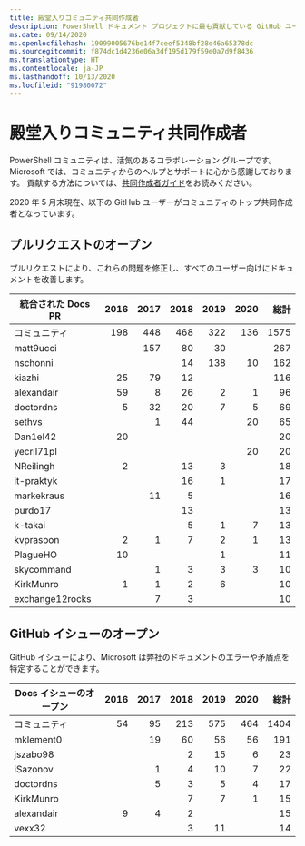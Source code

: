 ```yaml
---
title: 殿堂入りコミュニティ共同作成者
description: PowerShell ドキュメント プロジェクトに最も貢献している GitHub ユーザーの一覧。
ms.date: 09/14/2020
ms.openlocfilehash: 19099005676be14f7ceef5348bf28e46a65378dc
ms.sourcegitcommit: f874dc1d4236e06a3df195d179f59e0a7d9f8436
ms.translationtype: HT
ms.contentlocale: ja-JP
ms.lasthandoff: 10/13/2020
ms.locfileid: "91980072"
---
```

# <a name="community-contributor-hall-of-fame"></a>殿堂入りコミュニティ共同作成者

PowerShell コミュニティは、活気のあるコラボレーション グループです。 Microsoft では、コミュニティからのヘルプとサポートに心から感謝しております。 貢献する方法については、[共同作成者ガイド][contrib]をお読みください。

2020 年 5 月末現在、以下の GitHub ユーザーがコミュニティのトップ共同作成者となっています。

## <a name="pull-requests-opened"></a>プルリクエストのオープン

プルリクエストにより、これらの問題を修正し、すべてのユーザー向けにドキュメントを改善します。

| 統合された Docs PR | 2016 | 2017 | 2018 | 2019 | 2020 | 総計 |
| --------------- | ---: | ---: | ---: | ---: | ---: | ----------: |
| コミュニティ       |  198 |  448 |  468 |  322 |  136 |        1575 |
| matt9ucci       |      |  157 |   80 |   30 |      |         267 |
| nschonni        |      |      |   14 |  138 |   10 |         162 |
| kiazhi          |   25 |   79 |   12 |      |      |         116 |
| alexandair      |   59 |    8 |   26 |    2 |    1 |          96 |
| doctordns       |    5 |   32 |   20 |    7 |    5 |          69 |
| sethvs          |      |    1 |   44 |      |   20 |          65 |
| Dan1el42        |   20 |      |      |      |      |          20 |
| yecril71pl      |      |      |      |      |   20 |          20 |
| NReilingh       |    2 |      |   13 |    3 |      |          18 |
| it-praktyk      |      |      |   16 |    1 |      |          17 |
| markekraus      |      |   11 |    5 |      |      |          16 |
| purdo17         |      |      |   13 |      |      |          13 |
| k-takai         |      |      |    5 |    1 |    7 |          13 |
| kvprasoon       |    2 |    1 |    7 |    2 |    1 |          13 |
| PlagueHO        |   10 |      |      |    1 |      |          11 |
| skycommand      |      |    1 |    3 |    3 |    3 |          10 |
| KirkMunro       |    1 |    1 |    2 |    6 |      |          10 |
| exchange12rocks |      |    7 |    3 |      |      |          10 |

## <a name="github-issues-opened"></a>GitHub イシューのオープン

GitHub イシューにより、Microsoft は弊社のドキュメントのエラーや矛盾点を特定することができます。

| Docs イシューのオープン | 2016 | 2017 | 2018 | 2019 | 2020 | 総計 |
| ------------------ | ---: | ---: | ---: | ---: | ---: | ----------: |
| コミュニティ          |   54 |   95 |  213 |  575 |  464 |        1404 |
| mklement0          |      |   19 |   60 |   56 |   56 |         191 |
| jszabo98           |      |      |    2 |   15 |    6 |          23 |
| iSazonov           |      |    1 |    4 |   10 |    7 |          22 |
| doctordns          |      |    5 |    3 |    5 |    4 |          17 |
| KirkMunro          |      |      |    7 |    7 |    1 |          15 |
| alexandair         |    9 |    4 |    2 |      |      |          15 |
| vexx32             |      |      |    3 |   11 |      |          14 |

<!-- Link references -->
[contrib]: contributing/overview.md
